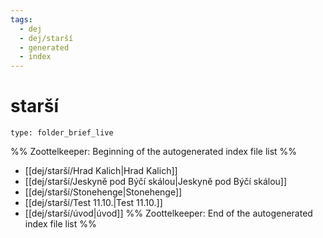 ```yaml
---
tags:
  - dej
  - dej/starší
  - generated
  - index
---
```

# starší
```ccard
type: folder_brief_live
```
%% Zoottelkeeper: Beginning of the autogenerated index file list  %%
-  [[dej/starší/Hrad Kalich|Hrad Kalich]]
-  [[dej/starší/Jeskyně pod Býčí skálou|Jeskyně pod Býčí skálou]]
-  [[dej/starší/Stonehenge|Stonehenge]]
-  [[dej/starší/Test 11.10.|Test 11.10.]]
-  [[dej/starší/úvod|úvod]]
%% Zoottelkeeper: End of the autogenerated index file list  %%
